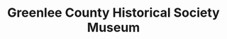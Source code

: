 ---
layout: repo
title: "Greenlee County Historical Society Museum"
id: 13100
permalink: repos/13100/
---